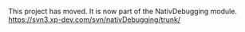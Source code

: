 This project has moved. It is now part of the NativDebugging module.
https://svn3.xp-dev.com/svn/nativDebugging/trunk/
